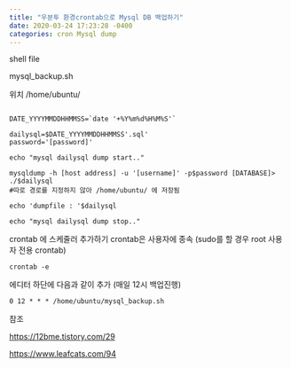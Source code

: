 ```yaml
---
title: "우분투 환경crontab으로 Mysql DB 백업하기"
date: 2020-03-24 17:23:28 -0400
categories: cron Mysql dump
---
```

shell file

mysql_backup.sh

위치
/home/ubuntu/

```

DATE_YYYYMMDDHHMMSS=`date '+%Y%m%d%H%M%S'`

dailysql=$DATE_YYYYMMDDHHMMSS'.sql'
password='[password]'

echo "mysql dailysql dump start.."

mysqldump -h [host address] -u '[username]' -p$password [DATABASE]> ./$dailysql 
#따로 경로를 지정하지 않아 /home/ubuntu/ 에 저장됨

echo 'dumpfile : '$dailysql

echo "mysql dailysql dump stop.."

```

crontab 에 스케줄러 추가하기
crontab은 사용자에 종속 (sudo를 할 경우 root 사용자 전용 crontab)
```
crontab -e
```
에디터 하단에 다음과 같이 추가 (매일 12시 백업진행)
```
0 12 * * * /home/ubuntu/mysql_backup.sh
```

참조

https://12bme.tistory.com/29

https://www.leafcats.com/94
